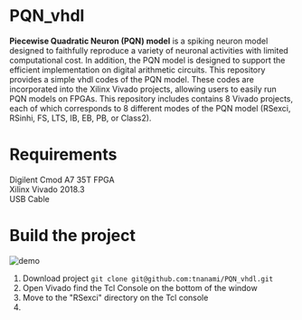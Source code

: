 # PQN_vhdl

**Piecewise Quadratic Neuron (PQN) model** is a spiking neuron model designed to faithfully reproduce a variety of neuronal activities with limited computational cost.
In addition, the PQN model is designed to support the efficient implementation on digital arithmetic circuits.
This repository provides a simple vhdl codes of the PQN model. These codes are incorporated into the Xilinx Vivado projects, allowing users to easily run PQN models on FPGAs.
This repository includes contains 8 Vivado projects, each of which corresponds to 8 different modes of the PQN model (RSexci, RSinhi, FS, LTS, IB, EB, PB, or Class2).

# Requirements
Digilent Cmod A7 35T FPGA  
Xilinx Vivado 2018.3  
USB Cable  

# Build the project
![demo](https://user-images.githubusercontent.com/108346049/193576760-82d99c17-4d2c-4bf7-8e6f-20115ab6aac5.png)
1. Download project `git clone git@github.com:tnanami/PQN_vhdl.git`
2. Open Vivado find the Tcl Console on the bottom of the window
3. Move to the "RSexci" directory on the Tcl console
4.
